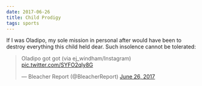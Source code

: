 ```yaml
---
date: 2017-06-26
title: Child Prodigy
tags: sports
---
```


If I was Oladipo, my sole mission in personal after would have been to destroy everything this child held dear. Such insolence cannot be tolerated:

<blockquote class="twitter-tweet"><p lang="en" dir="ltr">Oladipo got got  (via ej_windham/Instagram) <a href="https://t.co/SYFO2qly8G">pic.twitter.com/SYFO2qly8G</a></p>&mdash; Bleacher Report (@BleacherReport) <a href="https://twitter.com/BleacherReport/status/879145932264054784?ref_src=twsrc%5Etfw">June 26, 2017</a></blockquote> <script async src="https://platform.twitter.com/widgets.js" charset="utf-8"></script>